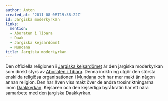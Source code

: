 ```yaml
---
author: Anton
created_at: '2011-08-08T19:38:22Z'
id: Jargiska moderkyrkan
links:
  mention:
  - Aboraten i Tibara
  - Daak
  - Jargiska kejsardömet
  - Mundana
title: Jargiska moderkyrkan
---
```


Den officiella religionen i [Jargiska kejsardömet] är den jargiska moderkyrkan som direkt styrs av
[Aboraten i Tibara]. Denna inriktning utgör den största enskilda religiösa organisationen i
[Mundana] och har mer makt än någon annan religion. Den har även viss makt över de andra
trosinriktningarna inom [Daakkyrkan]. Kejsaren och den kejserliga byråkratin har ett nära samarbete
med den jargiska Daakkyrkan.

  [Jargiska kejsardömet]: Jargiska_kejsardömet
  [Aboraten i Tibara]: Aboraten_i_Tibara
  [Mundana]: Mundana
  [Daakkyrkan]: Daak
